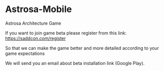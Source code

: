# Astrosa-Mobile
Astrosa Architecture Game

If you want to join game beta please register from this link:
https://saddcon.com/register

So that we can make the game better and more detailed according to your game expectations

We will send you an email about beta installation link (Google Play).
